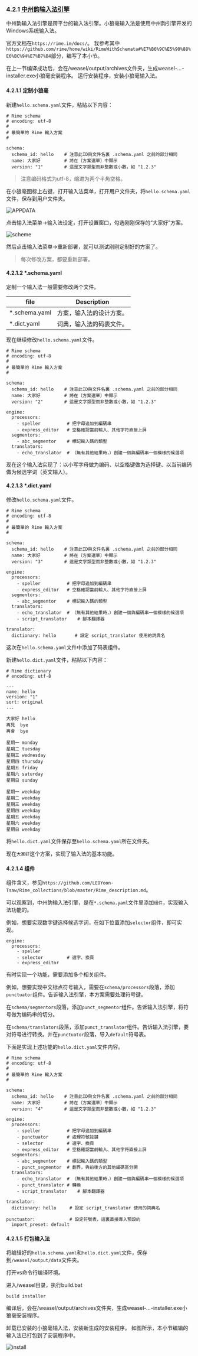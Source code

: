 ### 4.2.1 [中州韵输入法引擎](https://github.com/ChineseInputMethod/weasel/blob/master/doc/4.2%20customization/4.2.1%20rime/rime.md)

中州韵输入法引擎是跨平台的输入法引擎。小狼毫输入法是使用中州韵引擎开发的Windows系统输入法。

官方文档在`https://rime.im/docs/`。
我参考其中`https://github.com/rime/home/wiki/RimeWithSchemata#%E7%B6%9C%E5%90%88%E6%BC%94%E7%B7%B4`部分，编写了本小节。

在上一节编译成功后，会在/weasel/output/archives文件夹，生成weasel-*.*.*.*-installer.exe小狼毫安装程序。
运行安装程序，安装小狼毫输入法。

#### 4.2.1.1 定制小狼毫

新建`hello.schema.yaml`文件，粘贴以下内容：

```
# Rime schema
# encoding: utf-8
#
# 最簡單的 Rime 輸入方案
#

schema:
  schema_id: hello    # 注意此ID與文件名裏 .schema.yaml 之前的部分相同
  name: 大家好         # 將在〔方案選單〕中顯示
  version: "1"        # 這是文字類型而非整數或小數，如 "1.2.3"
```

>注意编码格式为utf-8，缩进为两个半角空格。

在小狼毫图标上右键，打开输入法菜单，打开用户文件夹，将`hello.schema.yaml`文件，保存到用户文件夹。

![APPDATA](APPDATA.png)

点击输入法菜单->输入法设定，打开设置窗口，勾选刚刚保存的“大家好”方案。

![scheme](scheme.png)

然后点击输入法菜单->重新部署，就可以测试刚刚定制好的方案了。

>每次修改方案，都要重新部署。

#### 4.2.1.2 *.schema.yaml

定制一个输入法一般需要修改两个文件。

file				|Description
-|-
*.schema.yaml		|方案，输入法的设计方案。
*.dict.yaml			|词典，输入法的码表文件。

现在继续修改`hello.schema.yaml`文件。

```
# Rime schema
# encoding: utf-8
#
# 最簡單的 Rime 輸入方案
#

schema:
  schema_id: hello    # 注意此ID與文件名裏 .schema.yaml 之前的部分相同
  name: 大家好         # 將在〔方案選單〕中顯示
  version: "2"        # 這是文字類型而非整數或小數，如 "1.2.3"

engine:
  processors:
    - speller          # 把字母追加到編碼串
    - express_editor   # 空格確認當前輸入、其他字符直接上屏
  segmentors:
    - abc_segmentor    # 標記輸入碼的類型
  translators:
    - echo_translator  # （無有其他結果時，）創建一個與編碼串一個模樣的候選項
```

现在这个输入法实现了：以小写字母做为编码、以空格键做为选择键、以当前编码做为候选字词（英文输入）。

#### 4.2.1.3 *.dict.yaml

修改`hello.schema.yaml`文件。

```
# Rime schema
# encoding: utf-8
#
# 最簡單的 Rime 輸入方案
#

schema:
  schema_id: hello    # 注意此ID與文件名裏 .schema.yaml 之前的部分相同
  name: 大家好         # 將在〔方案選單〕中顯示
  version: "3"        # 這是文字類型而非整數或小數，如 "1.2.3"

engine:
  processors:
    - speller          # 把字母追加到編碼串
    - express_editor   # 空格確認當前輸入、其他字符直接上屏
  segmentors:
    - abc_segmentor    # 標記輸入碼的類型
  translators:
    - echo_translator  # （無有其他結果時，）創建一個與編碼串一個模樣的候選項
    - script_translator    # 腳本翻譯器

translator:
  dictionary: hello       # 設定 script_translator 使用的詞典名
```

这次在`hello.schema.yaml`文件中添加了码表组件。

新建`hello.dict.yaml`文件，粘贴以下内容：

```
# Rime dictionary
# encoding: utf-8

---
name: hello
version: "1"
sort: original
...

大家好	hello
再見	bye
再會	bye

星期一	monday
星期二	tuesday
星期三	wednesday
星期四	thursday
星期五	friday
星期六	saturday
星期日	sunday

星期一	weekday
星期二	weekday
星期三	weekday
星期四	weekday
星期五	weekday
星期六	weekday
星期日	weekday
```

将`hello.dict.yaml`文件保存至`hello.schema.yaml`所在文件夹。

现在`大家好`这个方案，实现了输入法的基本功能。

#### 4.2.1.4 组件

组件含义，参见`https://github.com/LEOYoon-Tsaw/Rime_collections/blob/master/Rime_description.md`。

可以观察到，中州韵输入法引擎，是在`*.schema.yaml`文件里添加`组件`，实现输入法功能的。

例如，想要实现数字键选择候选字词，在如下位置添加`selector`组件，即可实现。

```
engine:
  processors:
    - speller
    - selector         # 選字、換頁
    - express_editor
```

有时实现一个功能，需要添加多个相关组件。

例如，想要实现中文标点符号输入，需要在`schema/processors`段落，添加`punctuator`组件。告诉输入法引擎，本方案需要处理符号键。

在`schema/segmentors`段落，添加`punct_segmentor`组件。告诉输入法引擎，将符号做为编码串的切分。

在`schema/translators`段落，添加`punct_translator`组件。告诉输入法引擎，要对符号进行转换。并在`punctuator`段落，导入`default`符号表。

下面是实现上述功能的`hello.dict.yaml`文件内容。

```
# Rime schema
# encoding: utf-8
#
# 最簡單的 Rime 輸入方案
#

schema:
  schema_id: hello    # 注意此ID與文件名裏 .schema.yaml 之前的部分相同
  name: 大家好         # 將在〔方案選單〕中顯示
  version: "4"        # 這是文字類型而非整數或小數，如 "1.2.3"

engine:
  processors:
    - speller          # 把字母追加到編碼串
    - punctuator       # 處理符號按鍵
    - selector         # 選字、換頁
    - express_editor   # 空格確認當前輸入、其他字符直接上屏
  segmentors:
    - abc_segmentor    # 標記輸入碼的類型
    - punct_segmentor  # 劃界，與前後方的其他編碼區分開
  translators:
    - echo_translator  # （無有其他結果時，）創建一個與編碼串一個模樣的候選項
    - punct_translator # 轉換
    - script_translator    # 腳本翻譯器

translator:
  dictionary: hello     # 設定 script_translator 使用的詞典名
  
punctuator:             # 設定符號表，這裏直接導入預設的
  import_preset: default
```

#### 4.2.1.5 打包输入法

将编辑好的`hello.schema.yaml`和`hello.dict.yaml`文件，保存到`/weasel/output/data`文件夹。

打开vs命令行编译环境。

进入/weasel目录，执行build.bat

```batch
build installer
```

编译后，会在/weasel/output/archives文件夹，生成weasel-*.*.*.*-installer.exe小狼毫安装程序。

卸载已安装的小狼毫输入法，安装新生成的安装程序。
如图所示，本小节编辑的输入法已打包到了安装程序中。

![install](install.png)
